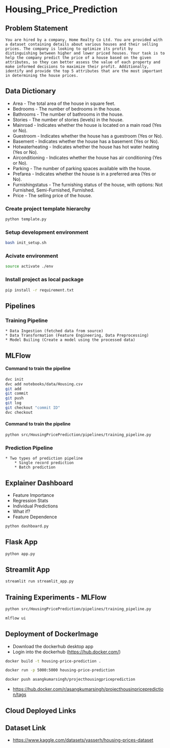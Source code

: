 # Housing_Price_Prediction

## Problem Statement

```You are hired by a company, Home Realty Co Ltd. You are provided with a dataset containing details about various houses and their selling prices. The company is looking to optimize its profit by distinguishing between higher and lower priced houses. Your task is to help the company predict the price of a house based on the given attributes, so they can better assess the value of each property and make informed decisions to maximize their profit. Additionally, identify and provide the top 5 attributes that are the most important in determining the house prices.```

## Data Dictionary

* Area - The total area of the house in square feet.
* Bedrooms - The number of bedrooms in the house.
* Bathrooms - The number of bathrooms in the house.
* Stories - The number of stories (levels) in the house.
* Mainroad - Indicates whether the house is located on a main road (Yes or No).
* Guestroom - Indicates whether the house has a guestroom (Yes or No).
* Basement - Indicates whether the house has a basement (Yes or No).
* Hotwaterheating - Indicates whether the house has hot water heating (Yes or No).
* Airconditioning - Indicates whether the house has air conditioning (Yes or No).
* Parking - The number of parking spaces available with the house.
* Prefarea - Indicates whether the house is in a preferred area (Yes or No).
* Furnishingstatus - The furnishing status of the house, with options: Not Furnished, Semi-Furnished, Furnished.
* Price - The selling price of the house.


### Create project template hierarchy
```bash
python template.py
```

### Setup development environment
```bash
bash init_setup.sh
```

### Acivate environment
```bash
source activate ./env
```

### Install project as local package
```bash
pip install -r requirement.txt
```

## Pipelines
### Training Pipeline
    * Data Ingestion (fetched data from source)
    * Data Transformation (Feature Engineering, Data Preprocessing)
    * Model Builing (Create a model using the processed data)

## MLFlow

#### Command to train the pipeline
```bash
dvc init
dvc add notebooks/data/Housing.csv
git add
git commit
git push
git log
git checkout "commit ID"
dvc checkout
```

#### Command to train the pipeline
```bash
python src/HousingPricePrediction/pipelines/training_pipeline.py
```

### Prediction Pipeline
    * Two types of prediction pipeline
        * Single record prediction
        * Batch prediction


## Explainer Dashboard

* Feature Importance
* Regression Stats
* Individual Predictions
* What if?
* Feature Dependence

```bash
python dashboard.py
```

## Flask App
```bash
python app.py
```

## Streamlit App
```bash
streamlit run streamlit_app.py
```

## Training Experiments - MLFlow
```bash
python src/HousingPricePrediction/pipelines/training_pipeline.py
```
```bash
mlflow ui
```

## Deployment of DockerImage
* Download the dockerhub desktop app
* Login into the dockerhub (https://hub.docker.com/)
```bash
docker build -t housing-price-prediction .
```
```bash
docker run -p 5000:5000 housing-price-prediction
```
```bash
docker push asangkumarsingh/projecthousingpriceprediction
```
* https://hub.docker.com/r/asangkumarsingh/projecthousinpriceprediction/tags

## Cloud Deployed Links

## Dataset Link
* https://www.kaggle.com/datasets/yasserh/housing-prices-dataset